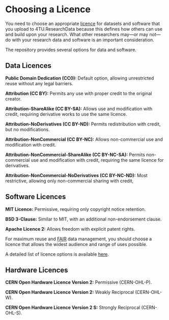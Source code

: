 # Choosing a Licence

You need to choose an appropriate [licence](https://choosealicense.com/) for datasets and software that you upload to 4TU.ResearchData because this defines how others can use and build upon your research. What other researchers may—or may not—do with your research data and software is an important consideration. 

The repository provides several options for data and software. 

## Data Licences

**Public Domain Dedication (CC0):** Default option, allowing unrestricted reuse without any legal barriers.

**Attribution (CC BY):** Permits any use with proper credit to the original creator.

**Attribution-ShareAlike (CC BY-SA):** Allows use and modification with credit, requiring derivative works to use the same licence.

**Attribution-NoDerivatives (CC BY-ND):** Permits redistribution with credit, but no modifications.

**Attribution-NonCommercial (CC BY-NC):** Allows non-commercial use and modification with credit.

**Attribution-NonCommercial-ShareAlike (CC BY-NC-SA):** Permits non-commercial use and modification with credit, requiring the same licence for derivatives.

**Attribution-NonCommercial-NoDerivatives (CC BY-NC-ND):** Most restrictive, allowing only non-commercial sharing with credit,

## Software Licences
**MIT Licence:** Permissive, requiring only copyright notice retention.

**BSD 3-Clause:** Similar to MIT, with an additional non-endorsement clause.

**Apache Licence 2:** Allows freedom with explicit patent rights.

For maximum reuse and [FAIR](/introduction/fair_data_and_software) data management, you should choose a licence that allows the widest audience and range of uses possible.

A detailed list of licence options is available [here](https://data.4tu.nl/info/en/use/publish-cite/upload-your-data-in-our-data-repository/licencing). 

## Hardware Licences
**CERN Open Hardware Licence Version 2:** Permissive (CERN-OHL-P).

**CERN Open Hardware Licence Version 2:** Weakly Reciprocal (CERN-OHL-W).

**CERN Open Hardware Licence Version 2 S:** Strongly Reciprocal (CERN-OHL-S).
